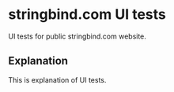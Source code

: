 # stringbind.com UI tests

UI tests for public stringbind.com website.

## Explanation

This is explanation of UI tests.
